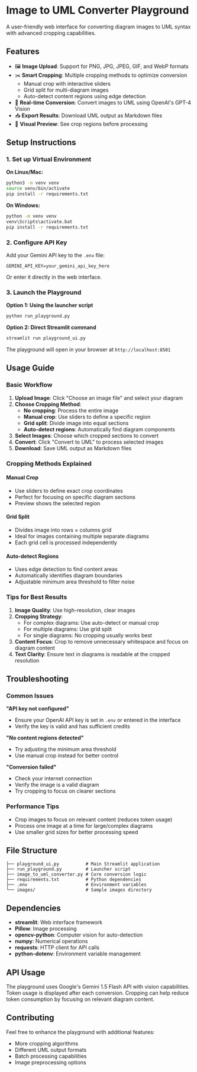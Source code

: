 # Image to UML Converter Playground

A user-friendly web interface for converting diagram images to UML syntax with advanced cropping capabilities.

## Features

- 🖼️ **Image Upload**: Support for PNG, JPG, JPEG, GIF, and WebP formats
- ✂️ **Smart Cropping**: Multiple cropping methods to optimize conversion
  - Manual crop with interactive sliders
  - Grid split for multi-diagram images
  - Auto-detect content regions using edge detection
- 🔄 **Real-time Conversion**: Convert images to UML using OpenAI's GPT-4 Vision
- 📥 **Export Results**: Download UML output as Markdown files
- 🎨 **Visual Preview**: See crop regions before processing

## Setup Instructions

### 1. Set up Virtual Environment

**On Linux/Mac:**
```bash
python3 -m venv venv
source venv/bin/activate
pip install -r requirements.txt
```

**On Windows:**
```cmd
python -m venv venv
venv\Scripts\activate.bat
pip install -r requirements.txt
```

### 2. Configure API Key

Add your Gemini API key to the `.env` file:
```
GEMINI_API_KEY=your_gemini_api_key_here
```

Or enter it directly in the web interface.

### 3. Launch the Playground

**Option 1: Using the launcher script**
```bash
python run_playground.py
```

**Option 2: Direct Streamlit command**
```bash
streamlit run playground_ui.py
```

The playground will open in your browser at `http://localhost:8501`

## Usage Guide

### Basic Workflow

1. **Upload Image**: Click "Choose an image file" and select your diagram
2. **Choose Cropping Method**:
   - **No cropping**: Process the entire image
   - **Manual crop**: Use sliders to define a specific region
   - **Grid split**: Divide image into equal sections
   - **Auto-detect regions**: Automatically find diagram components
3. **Select Images**: Choose which cropped sections to convert
4. **Convert**: Click "Convert to UML" to process selected images
5. **Download**: Save UML output as Markdown files

### Cropping Methods Explained

#### Manual Crop
- Use sliders to define exact crop coordinates
- Perfect for focusing on specific diagram sections
- Preview shows the selected region

#### Grid Split
- Divides image into rows × columns grid
- Ideal for images containing multiple separate diagrams
- Each grid cell is processed independently

#### Auto-detect Regions
- Uses edge detection to find content areas
- Automatically identifies diagram boundaries
- Adjustable minimum area threshold to filter noise

### Tips for Best Results

1. **Image Quality**: Use high-resolution, clear images
2. **Cropping Strategy**: 
   - For complex diagrams: Use auto-detect or manual crop
   - For multiple diagrams: Use grid split
   - For single diagrams: No cropping usually works best
3. **Content Focus**: Crop to remove unnecessary whitespace and focus on diagram content
4. **Text Clarity**: Ensure text in diagrams is readable at the cropped resolution

## Troubleshooting

### Common Issues

**"API key not configured"**
- Ensure your OpenAI API key is set in `.env` or entered in the interface
- Verify the key is valid and has sufficient credits

**"No content regions detected"**
- Try adjusting the minimum area threshold
- Use manual crop instead for better control

**"Conversion failed"**
- Check your internet connection
- Verify the image is a valid diagram
- Try cropping to focus on clearer sections

### Performance Tips

- Crop images to focus on relevant content (reduces token usage)
- Process one image at a time for large/complex diagrams
- Use smaller grid sizes for better processing speed

## File Structure

```
├── playground_ui.py          # Main Streamlit application
├── run_playground.py         # Launcher script
├── image_to_uml_converter.py # Core conversion logic
├── requirements.txt          # Python dependencies
├── .env                      # Environment variables
└── images/                   # Sample images directory
```

## Dependencies

- **streamlit**: Web interface framework
- **Pillow**: Image processing
- **opencv-python**: Computer vision for auto-detection
- **numpy**: Numerical operations
- **requests**: HTTP client for API calls
- **python-dotenv**: Environment variable management

## API Usage

The playground uses Google's Gemini 1.5 Flash API with vision capabilities. Token usage is displayed after each conversion. Cropping can help reduce token consumption by focusing on relevant diagram content.

## Contributing

Feel free to enhance the playground with additional features:
- More cropping algorithms
- Different UML output formats
- Batch processing capabilities
- Image preprocessing options